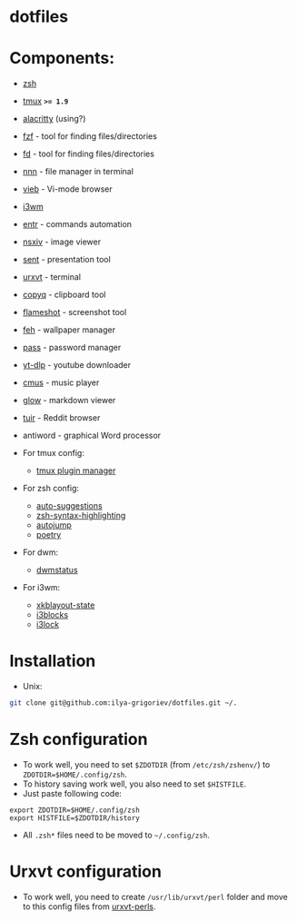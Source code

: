 # dotfiles

# Components:

- [zsh](https://github.com/ohmyzsh/ohmyzsh)
- [tmux](https://github.com/tmux/tmux) **`>= 1.9`**
- [alacritty](https://github.com/alacritty/alacritty) (using?)
- [fzf](https://github.com/junegunn/fzf) - tool for finding files/directories

- [fd](https://github.com/sharkdp/fd) - tool for finding files/directories
- [nnn](https://github.com/jarun/nnn) - file manager in terminal
- [vieb](https://github.com/Jelmerro/Vieb) - Vi-mode browser
- [i3wm](https://github.com/i3/i3)
- [entr](https://github.com/eradman/entr) - commands automation
- [nsxiv](https://github.com/nsxiv/nsxiv) - image viewer
- [sent](https://tools.suckless.org/sent/) - presentation tool
- [urxvt](https://wiki.archlinux.org/title/Rxvt-unicode) - terminal
- [copyq](https://github.com/hluk/CopyQ) - clipboard tool
- [flameshot](https://github.com/flameshot-org/flameshot) - screenshot tool
- [feh](https://github.com/derf/feh) - wallpaper manager
- [pass](https://wiki.archlinux.org/title/Pass) - password manager
- [yt-dlp](https://github.com/yt-dlp/yt-dlp) - youtube downloader
- [cmus](https://github.com/cmus/cmus) - music player
- [glow](https://github.com/charmbracelet/glow) - markdown viewer
- [tuir](https://github.com/c4pt0r/tuir) - Reddit browser
- antiword - graphical Word processor 
- For tmux config:
  - [tmux plugin manager](https://github.com/tmux-plugins/tpm)
- For zsh config:
  - [auto-suggestions](https://github.com/zsh-users/zsh-autosuggestions)
  - [zsh-syntax-highlighting](https://github.com/zsh-users/zsh-syntax-highlighting)
  - [autojump](https://github.com/wting/autojump)
  - [poetry](https://python-poetry.org/)
- For dwm:
  - [dwmstatus](https://dwm.suckless.org/status_monitor/)
- For i3wm:
  - [xkblayout-state](https://github.com/nonpop/xkblayout-state)
  - [i3blocks](https://github.com/vivien/i3blocks)
  - [i3lock](https://github.com/i3/i3lock)

# Installation

- Unix:

```bash
git clone git@github.com:ilya-grigoriev/dotfiles.git ~/.
```

# Zsh configuration

- To work well, you need to set `$ZDOTDIR` (from `/etc/zsh/zshenv/`) to `ZDOTDIR=$HOME/.config/zsh`.
- To history saving work well, you also need to set `$HISTFILE`.
- Just paste following code:

```
export ZDOTDIR=$HOME/.config/zsh
export HISTFILE=$ZDOTDIR/history
```

- All `.zsh*` files need to be moved to `~/.config/zsh`.

# Urxvt configuration

- To work well, you need to create `/usr/lib/urxvt/perl` folder and move to this config files from [urxvt-perls](https://github.com/xyb3rt/urxvt-perls).
